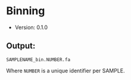 # Binning

* Version: 0.1.0

## Output:

```
SAMPLENAME_bin.NUMBER.fa
```

Where `NUMBER` is a unique identifier per SAMPLE.
